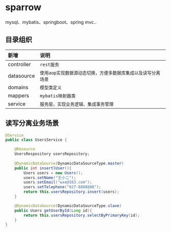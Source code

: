 # sparrow
mysql、mybatis、springboot、spring mvc..

## 目录组织

| 新增 |                说明                                                                  |
|:-------|:---------------------------------------------------------------------------------|
| controller    | `rest服务`                                                   |
| datasource   | `使用aop实现数据源动态切换，方便多数据库集成以及读写分离场景`                      |
| domains  | `模型类定义`                                                  |
| mappers  | `mybatis映射器类`                                                  |
| service  | `服务层，实现业务逻辑、集成事务管理`                                                  |

## 读写分离业务场景
```java
@Service
public class UsersService {

    @Resource
    UsersRespository usersRepository;
    
    @DynamicDataSource(DynamicDataSourceType.master)
    public int insertlUser(){
        Users users = new Users();
        users.setName("王小二");
        users.setEmail("wxe@163.com");
        users.setTelephone("027-8888888");
        return this.usersRepository.insert(users);
    }

    @DynamicDataSource(DynamicDataSourceType.slave)
    public Users getUserById(Long id){
        return this.usersRepository.selectByPrimaryKey(id);
    }
}
```